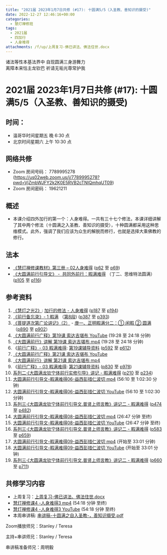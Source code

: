 ```yaml
---
title: "2021届 2023年1月7日共修 (#17): 十圆满5/5（入圣教、善知识的摄受)"
date: 2022-12-27 12:46:16+00:00
categories:
  - 慧灯禅修班
tags:
  - 2021届
  - 四加行
  - 人身难得
attachments: /f/up/上周复习-佛已讲法、佛法住世.docx
---
```

<!--StartFragment-->

诸法等性本基法界中 自现圆满三身游舞力\
离障本来怙主龙钦巴 祈请无垢光尊常护我

# 2021届 2023年1月7日共修 (#17): 十圆满5/5（入圣教、善知识的摄受)

## 时间：

* 温哥华时间星期五 晚 6:30 点
* 北京时间星期六 上午 10:30 点

## 网络共修

* Zoom 房间号码： 7789995278 (<https://us02web.zoom.us/j/7789995278?pwd=VjZmbWJFY2k2K0E5RVB2cTNIQmhqUT09>)
* Zoom 房间密码： 19621211

## 概述

* 本课介绍四外加行的第一个：人身难得。一共有三十七个修法，本课详细讲解了其中两个修法（十圆满之入圣教、善知识的摄受），十种圆满都采用这种思维模式。此外，强调了我们应该为众生的解脱而修行，也就是选择大乘佛教的修行。

## 法本

* [《](https://huidengchanxiu.net/refs/qxgs/qxgs-03xm)[慧灯禅修课教材](https://huidengchanxiu.net/books/b3/3-02)[》](https://huidengchanxiu.net/books/dymqx/#%E4%B8%80%E6%9A%87%E6%BB%A1%E9%9A%BE%E5%BE%97)[第三册 – 02人身难得](https://huidengchanxiu.net/books/b3/3-02) ([p62](https://huidengchanxiu.net/books/b3/3-02/#p62) 至 [p69](https://huidengchanxiu.net/books/b3/3-02/#p69))[](https://huidengchanxiu.net/refs/qxgs/qxgs-03xm)
* [《](https://huidengchanxiu.net/refs/qxgs/qxgs-03xm)[大圆满前行引导文》 -  共同外前行：暇满难得](https://huidengchanxiu.net/books/dymqx/#%E4%B8%80%E6%9A%87%E6%BB%A1%E9%9A%BE%E5%BE%97) （丁二、思维特法圆满）([p105](https://huidengchanxiu.net/books/dymqx/#p105) 至 [p116](https://huidengchanxiu.net/books/dymqx/#p116))

## 参考资料

1. [《慧灯之光2》](https://huidengchanxiu.net/refs/hdzg/02): [加行的修法 - 人身难得](https://huidengchanxiu.net/refs/hdzg/02#%E5%8A%A0%E8%A1%8C%E7%9A%84%E4%BF%AE%E6%B3%95------%E4%BA%BA%E8%BA%AB%E9%9A%BE%E5%BE%97) ([p187](https://huidengchanxiu.net/refs/hdzg/02/#p187) 至 [p194](https://huidengchanxiu.net/refs/hdzg/02/#p194))
2. [《前行备忘录》- 1 暇满](https://huidengchanxiu.net/refs/qxbwl/qxxl4-01xm) （[第8段](https://huidengchanxiu.net/refs/qxbwl/qxxl4-01xm/#8)) ([p387](https://huidengchanxiu.net/refs/qxbwl/qxxl4-01xm/#p387) 至 [p393](https://huidengchanxiu.net/refs/qxbwl/qxxl4-01xm/#p393))
3. [《菩提道次第广论讲记》（2）](https://huidengchanxiu.net/refs/ptdcdgl/2) - [庚一、正明暇满分二：① 闲暇 ② 圆满](https://huidengchanxiu.net/refs/ptdcdgl/2#%E5%BA%9A%E4%B8%80%E6%AD%A3%E6%98%8E%E6%9A%87%E6%BB%A1%E5%88%86%E4%BA%8C-%E9%97%B2%E6%9A%87--%E5%9C%86%E6%BB%A1)（[p890](https://huidengchanxiu.net/refs/ptdcdgl/2/#p890) 至 [p902](https://huidengchanxiu.net/refs/ptdcdgl/2/#p902)）
4. [《大圆满前行广释》第19课 索达吉堪布 YouTube](https://www.youtube.com/watch?v=pUA0W-1hnBg) (19:28 至 24:18 分钟)
5. [《大圆满前行》讲解 第19课 索达吉堪布 mp4](http://huidengchanxiu.net/jmy/007-%e5%a4%a7%e5%9c%86%e6%bb%a1%e5%89%8d%e8%a1%8c%e5%b9%bf%e9%87%8a/007-%e5%89%8d%e8%a1%8c%e5%b9%bf%e9%87%8a%e8%a7%86%e9%a2%91/%e3%80%8a%e5%a4%a7%e5%9c%86%e6%bb%a1%e5%89%8d%e8%a1%8c%e3%80%8b%e8%ae%b2%e8%a7%a3%e7%ac%ac19%e8%af%be.mp4) (19:28 至 24:18 分钟)
6. 《[前行广释》- 03 暇满难得](https://huidengchanxiu.net/refs/qxgs/fudao/qxgsfd-03xm): [第19课辅导资料](https://huidengchanxiu.net/refs/qxgs/fudao/qxgsfd-03xm/#%E5%89%8D%E8%A1%8C%E5%B9%BF%E9%87%8A%E7%AC%AC19%E8%AF%BE%E8%BE%85%E5%AF%BC%E8%B5%84%E6%96%99) ([p592](https://huidengchanxiu.net/refs/qxgs/fudao/qxgsfd-03xm/#p592) 至 [p612](https://huidengchanxiu.net/refs/qxgs/fudao/qxgsfd-03xm/#p612))
7. [《大圆满前行广释》第21课 索达吉堪布 YouTube](https://www.youtube.com/watch?v=0cIwzQOlELc)
8. [《大圆满前行》讲解 第21课 索达吉堪布 mp4](http://huidengchanxiu.net/jmy/007-%e5%a4%a7%e5%9c%86%e6%bb%a1%e5%89%8d%e8%a1%8c%e5%b9%bf%e9%87%8a/007-%e5%89%8d%e8%a1%8c%e5%b9%bf%e9%87%8a%e8%a7%86%e9%a2%91/%e3%80%8a%e5%a4%a7%e5%9c%86%e6%bb%a1%e5%89%8d%e8%a1%8c%e3%80%8b%e8%ae%b2%e8%a7%a3%e7%ac%ac21%e8%af%be.mp4)
9. 《[前行广释》- 03 暇满难得](https://huidengchanxiu.net/refs/qxgs/fudao/qxgsfd-03xm): [第21课辅导资料](https://huidengchanxiu.net/refs/qxgs/fudao/qxgsfd-03xm/#%E5%89%8D%E8%A1%8C%E5%B9%BF%E9%87%8A%E7%AC%AC21%E8%AF%BE%E8%BE%85%E5%AF%BC%E8%B5%84%E6%96%99) ([p830](https://huidengchanxiu.net/refs/qxgs/fudao/qxgsfd-03xm/#p830) 至 [p978](https://huidengchanxiu.net/refs/qxgs/fudao/qxgsfd-03xm/#p978))
10. [系列二·《大圆满龙钦宁体前行实修引导》讲记 - 暇满难得](https://huidengchanxiu.net/refs/xmfw/s2-sxyd1-xmnd) ([p210](https://huidengchanxiu.net/refs/xmfw/s2-sxyd1-xmnd/#p210) 至 [p234](https://huidengchanxiu.net/refs/xmfw/s2-sxyd1-xmnd/#p234))
11. [大圆满前行引导文-暇满难得06-益西彭措仁波切 mp4](https://huidengchanxiu.net/jmy/xmfw/s3/02/xiaman06.mp4) (56:10 至 1:02:30 分钟)
12. [大圆满前行引导文-暇满难得06-益西彭措仁波切 YouTube](https://www.youtube.com/watch?v=L0HoSZ8YzuU) (56:10 至 1:02:30 分钟)
13. [系列三·《大圆满龙钦宁体前行引导文.普贤上师言教》讲记二 - 暇满难得](https://huidengchanxiu.net/refs/xmfw/s3-ydw2-xmnd) ([](https://huidengchanxiu.net/refs/xmfw/s3-ydw2-xmnd/#p301)[p474](https://huidengchanxiu.net/refs/xmfw/s3-ydw2-xmnd/#p474) 至 [p482](https://huidengchanxiu.net/refs/xmfw/s3-ydw2-xmnd/#p482)[](https://huidengchanxiu.net/refs/xmfw/s3-ydw2-xmnd/#p711))
14. [大圆满前行引导文-暇满难得08-益西彭措仁波切 mp4](https://huidengchanxiu.net/jmy/xmfw/s3/02/xiaman08.mp4) (26:47 分钟 至终)
15. [大圆满前行引导文-暇满难得08-益西彭措仁波切 YouTube](https://www.youtube.com/watch?v=aFH_ksp3H2k) (26:47 分钟 至终)
16. [系列三·《大圆满龙钦宁体前行引导文.普贤上师言教》讲记二 - 暇满难得](https://huidengchanxiu.net/refs/xmfw/s3-ydw2-xmnd) ([](https://huidengchanxiu.net/refs/xmfw/s3-ydw2-xmnd/#p301)[](https://huidengchanxiu.net/refs/xmfw/s3-ydw2-xmnd/#p474)[p583](https://huidengchanxiu.net/refs/xmfw/s3-ydw2-xmnd/#p583) 至 [p659](https://huidengchanxiu.net/refs/xmfw/s3-ydw2-xmnd/#p659))
17. [大圆满前行引导文-暇满难得09-益西彭措仁波切 mp4](https://huidengchanxiu.net/jmy/xmfw/s3/02/xiaman09.mp4) (开始至 33:01 分钟)
18. [大圆满前行引导文-暇满难得09-益西彭措仁波切 YouTube](https://www.youtube.com/watch?v=k4cYmA4ZL1g) (开始至 33:01 分钟)
19. [系列三·《大圆满龙钦宁体前行引导文.普贤上师言教》讲记二 - 暇满难得](https://huidengchanxiu.net/refs/xmfw/s3-ydw2-xmnd) ([p660](https://huidengchanxiu.net/refs/xmfw/s3-ydw2-xmnd/#p660) 至 [p711](https://huidengchanxiu.net/refs/xmfw/s3-ydw2-xmnd/#p711))

## **共修学习内容**

* 上周复习：[上周复习-佛已讲法、佛法住世.docx](/f/up/上周复习-佛已讲法、佛法住世.docx)
* [慧灯禅修课4 -人身难得3 mp4](http://huidengchanxiu.net/jmy/%E6%85%A7%E7%81%AF%E7%A6%85%E4%BF%AE%E8%AF%BE/%E6%85%A7%E7%81%AF%E7%A6%85%E4%BF%AE%E8%AF%BE%E7%AC%AC%E4%B8%89%E5%86%8C/02-3%20%e6%85%a7%e7%81%af%e7%a6%85%e4%bf%ae%e8%af%be4%20%e4%ba%ba%e8%ba%ab%e9%9a%be%e5%be%973.mp4) (54:18 分钟 至终)
* [慧灯禅修课4 -人身难得3 YouTube](https://www.youtube.com/watch?v=-7JA6qfmkDE&list=PLQU9iXcMduTfoo8rKZhj69k-OOas8C1Of&index=4) (54:18 分钟 至终)
* 本周串讲稿: [](https://www.huidengvan.com/f/up/%E5%8D%81%E5%9C%86%E6%BB%A1%E4%B9%8B%E5%BE%97%E4%BA%BA%E8%BA%AB%E4%B8%8E%E7%94%9F%E4%B8%AD%E5%9C%9F%E4%B8%B2%E8%AE%B2%E7%A8%BF.pdf)[](https://www.huidengvan.com/f/up/%E4%B8%B2%E8%AE%B2%E7%A8%BF-%E5%8D%81%E5%9C%86%E6%BB%A1%E4%B9%8B%E4%BF%A1%E4%BD%9B%E6%B3%95%EF%BC%8C%E4%BD%9B%E9%99%80%E5%87%BA%E4%B8%96.pdf)[串讲稿-十圆满之自入圣教-，善知识摄受.pdf](/f/up/串讲稿-十圆满之自入圣教-，善知识摄受.pdf)

Zoom播放师兄：Stanley / Teresa

主持+串讲师兄：Stanley / Teresa

串讲稿准备师兄：周明毅

<!--EndFragment-->